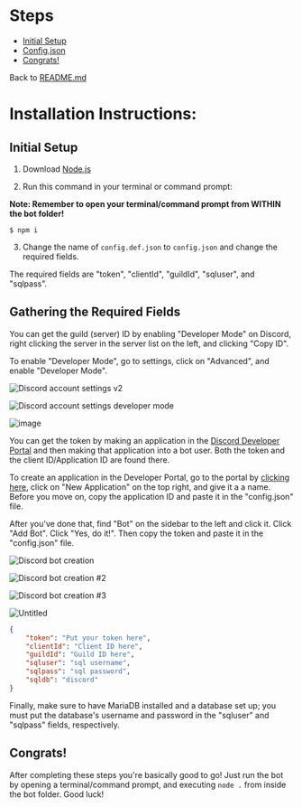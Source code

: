 # Steps
 - [Initial Setup](#initial-setup)
 - [Config.json](#gathering-the-required-fields)
 - [Congrats!](#congrats)

Back to <a href="../../README.md">README.md</a>

# Installation Instructions:

## Initial Setup

1. Download <a href="https://nodejs.org/en/">Node.js</a>


2. Run this command in your terminal or command prompt:

<strong>Note: Remember to open your terminal/command prompt from WITHIN the bot folder!</strong>
```
$ npm i
```

3. Change the name of `config.def.json` to `config.json` and change the required fields.

The required fields are "token", "clientId", "guildId", "sqluser", and "sqlpass".

## Gathering the Required Fields

You can get the guild (server) ID by enabling "Developer Mode" on Discord, right clicking the server in the server list on the left, and clicking "Copy ID".

To enable "Developer Mode", go to settings, click on "Advanced", and enable "Developer Mode".

![Discord account settings v2](https://user-images.githubusercontent.com/42098474/153733014-921c77a7-a2db-4791-8a00-392b6417f9a6.png)

![Discord account settings developer mode](https://user-images.githubusercontent.com/42098474/153732978-df1104b7-2568-4262-ad3b-8795d8a7dc9a.PNG)

![image](https://user-images.githubusercontent.com/66682497/151679095-fc0025b5-ebc8-4ed3-ba46-f535cf2ac85b.png)

You can get the token by making an application in the <a href="https://discord.com/developers/applications">Discord Developer Portal</a> and then making that application into a bot user. Both the token and the client ID/Application ID are found there.

To create an application in the Developer Portal, go to the portal by <a href="https://discord.com/developers/applications">clicking here</a>, click on "New Application" on the top right, and give it a a name. Before you move on, copy the application ID and paste it in the "config.json" file.

After you've done that, find "Bot" on the sidebar to the left and click it. Click "Add Bot". Click "Yes, do it!". Then copy the token and paste it in the "config.json" file.

![Discord bot creation](https://user-images.githubusercontent.com/42098474/153733398-cc9855cb-1861-45a1-bed4-b7b57d9d81bc.png)

![Discord bot creation #2](https://user-images.githubusercontent.com/42098474/153733401-c954f41a-2e53-457b-addc-f936b685fe17.png)

![Discord bot creation #3](https://user-images.githubusercontent.com/42098474/153733406-b532e224-8400-447c-84d5-e23305923418.png)

![Untitled](https://user-images.githubusercontent.com/66682497/151679192-60aa190d-a3b0-444b-81c4-1dea7a805229.png)

```json
{
    "token": "Put your token here",
    "clientId": "Client ID here",
    "guildId": "Guild ID here",
    "sqluser": "sql username",
    "sqlpass": "sql password",
    "sqldb": "discord"
}
```

Finally, make sure to have MariaDB installed and a database set up; you must put the database's username and password in the "sqluser" and "sqlpass" fields, respectively.


## Congrats!

After completing these steps you're basically good to go! Just run the bot by opening a terminal/command prompt, and executing `node .` from inside the bot folder. Good luck!
